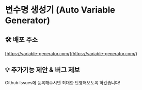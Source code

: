 # 변수명 생성기 (Auto Variable Generator)

## 🛠 배포 주소
[https://variable-generator.com/](https://variable-generator.com/)

## 💡 추가기능 제안 & 버그 제보
Github Issues에 등록해주시면 최대한 반영해보도록 하겠습니다!
